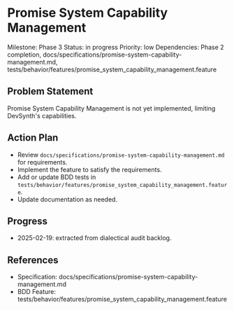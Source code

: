 # Promise System Capability Management
Milestone: Phase 3
Status: in progress
Priority: low
Dependencies: Phase 2 completion, docs/specifications/promise-system-capability-management.md, tests/behavior/features/promise_system_capability_management.feature

## Problem Statement
Promise System Capability Management is not yet implemented, limiting DevSynth's capabilities.


## Action Plan
- Review `docs/specifications/promise-system-capability-management.md` for requirements.
- Implement the feature to satisfy the requirements.
- Add or update BDD tests in `tests/behavior/features/promise_system_capability_management.feature`.
- Update documentation as needed.

## Progress
- 2025-02-19: extracted from dialectical audit backlog.

## References
- Specification: docs/specifications/promise-system-capability-management.md
- BDD Feature: tests/behavior/features/promise_system_capability_management.feature
